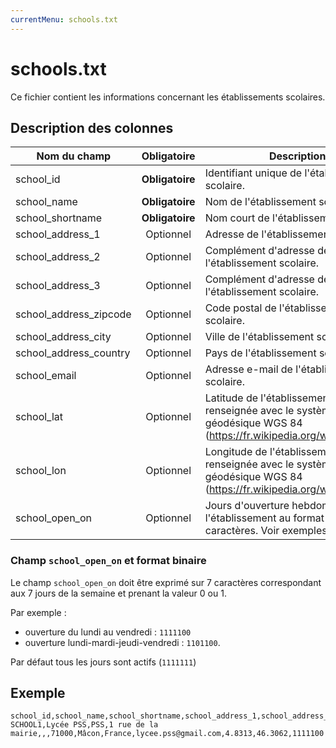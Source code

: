 ```yaml
---
currentMenu: schools.txt
---
```


# schools.txt

Ce fichier contient les informations concernant les établissements scolaires.

## Description des colonnes

| Nom du champ          |  Obligatoire    |  Description |
|------------------------|:------------:|----------|
| school_id              | **Obligatoire** |  Identifiant unique de l'établissement scolaire. |
| school_name            | **Obligatoire** |  Nom de l'établissement scolaire. |
| school_shortname       | **Obligatoire** |  Nom court de l'établissement scolaire. |
| school_address_1       | Optionnel     |  Adresse de l'établissement scolaire. |
| school_address_2       | Optionnel     |  Complément d'adresse de l'établissement scolaire. |
| school_address_3       | Optionnel     |  Complément d'adresse de l'établissement scolaire. |
| school_address_zipcode | Optionnel     |  Code postal de l'établissement scolaire. |
| school_address_city    | Optionnel     |  Ville de l'établissement scolaire. |
| school_address_country | Optionnel     |  Pays de l'établissement scolaire. |
| school_email           | Optionnel     |  Adresse e-mail de l'établissement scolaire. |
| school_lat             | Optionnel     |  Latitude de l'établissement. Doit être renseignée avec le système géodésique WGS 84 (https://fr.wikipedia.org/wiki/WGS_84). |
| school_lon             | Optionnel     |  Longitude de l'établissement. Doit être renseignée avec le système géodésique WGS 84 (https://fr.wikipedia.org/wiki/WGS_84). |
| school_open_on         | Optionnel     |  Jours d'ouverture hebdomadaire de l'établissement au format binaire sur 7 caractères. Voir exemples ci-dessous. |

### Champ `school_open_on` et format binaire

Le champ `school_open_on` doit être exprimé sur 7 caractères correspondant aux 7 jours de la semaine et prenant la valeur 0 ou 1.

Par exemple :
* ouverture du lundi au vendredi : `1111100`
* ouverture lundi-mardi-jeudi-vendredi : `1101100`.

Par défaut tous les jours sont actifs (`1111111`)

## Exemple
```
school_id,school_name,school_shortname,school_address_1,school_address_2,school_address_3,school_address_zipcode,school_address_city,school_address_country,school_email,school_lat,school_lon,school_open_on
SCHOOL1,Lycée PSS,PSS,1 rue de la mairie,,,71000,Mâcon,France,lycee.pss@gmail.com,4.8313,46.3062,1111100
```

